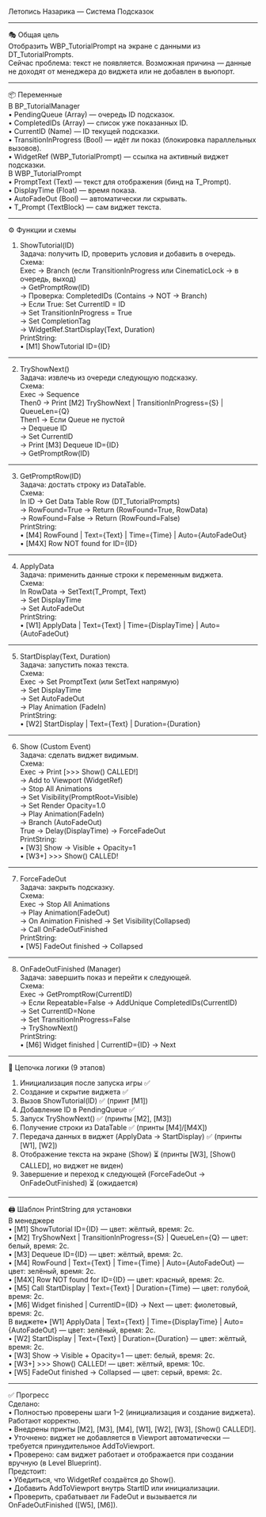 Летопись Назарика — Система Подсказок

---

🎭 Общая цель  
Отобразить WBP_TutorialPrompt на экране с данными из DT_TutorialPrompts.  
Сейчас проблема: текст не появляется. Возможная причина — данные не доходят от менеджера до виджета или не добавлен в вьюпорт.

---

📦 Переменные  
В BP_TutorialManager  
• PendingQueue (Array) — очередь ID подсказок.  
• CompletedIDs (Array) — список уже показанных ID.  
• CurrentID (Name) — ID текущей подсказки.  
• TransitionInProgress (Bool) — идёт ли показ (блокировка параллельных вызовов).  
• WidgetRef (WBP_TutorialPrompt) — ссылка на активный виджет подсказки.  
В WBP_TutorialPrompt  
• PromptText (Text) — текст для отображения (бинд на T_Prompt).  
• DisplayTime (Float) — время показа.  
• AutoFadeOut (Bool) — автоматически ли скрывать.  
• T_Prompt (TextBlock) — сам виджет текста.

---

⚙️ Функции и схемы

1. ShowTutorial(ID)  
    Задача: получить ID, проверить условия и добавить в очередь.  
    Схема:  
    Exec → Branch (если TransitionInProgress или CinematicLock → в очередь, выход)  
    → GetPromptRow(ID)  
    → Проверка: CompletedIDs (Contains → NOT → Branch)  
    → Если True: Set CurrentID = ID  
    → Set TransitionInProgress = True  
    → Set CompletionTag  
    → WidgetRef.StartDisplay(Text, Duration)  
    PrintString:  
    • [M1] ShowTutorial ID={ID}

---

2. TryShowNext()  
    Задача: извлечь из очереди следующую подсказку.  
    Схема:  
    Exec → Sequence  
    Then0 → Print [M2] TryShowNext | TransitionInProgress={S} | QueueLen={Q}  
    Then1 → Если Queue не пустой  
    → Dequeue ID  
    → Set CurrentID  
    → Print [M3] Dequeue ID={ID}  
    → GetPromptRow(ID)

---

3. GetPromptRow(ID)  
    Задача: достать строку из DataTable.  
    Схема:  
    In ID → Get Data Table Row (DT_TutorialPrompts)  
    → RowFound=True → Return (RowFound=True, RowData)  
    → RowFound=False → Return (RowFound=False)  
    PrintString:  
    • [M4] RowFound | Text={Text} | Time={Time} | Auto={AutoFadeOut}  
    • [M4X] Row NOT found for ID={ID}

---

4. ApplyData  
    Задача: применить данные строки к переменным виджета.  
    Схема:  
    In RowData → SetText(T_Prompt, Text)  
    → Set DisplayTime  
    → Set AutoFadeOut  
    PrintString:  
    • [W1] ApplyData | Text={Text} | Time={DisplayTime} | Auto={AutoFadeOut}

---

5. StartDisplay(Text, Duration)  
    Задача: запустить показ текста.  
    Схема:  
    Exec → Set PromptText (или SetText напрямую)  
    → Set DisplayTime  
    → Set AutoFadeOut  
    → Play Animation (FadeIn)  
    PrintString:  
    • [W2] StartDisplay | Text={Text} | Duration={Duration}

---

6. Show (Custom Event)  
    Задача: сделать виджет видимым.  
    Схема:  
    Exec → Print [>>> Show() CALLED!]  
    → Add to Viewport (WidgetRef)  
    → Stop All Animations  
    → Set Visibility(PromptRoot=Visible)  
    → Set Render Opacity=1.0  
    → Play Animation(FadeIn)  
    → Branch (AutoFadeOut)  
    True → Delay(DisplayTime) → ForceFadeOut  
    PrintString:  
    • [W3] Show → Visible + Opacity=1  
    • [W3+] >>> Show() CALLED!

---

7. ForceFadeOut  
    Задача: закрыть подсказку.  
    Схема:  
    Exec → Stop All Animations  
    → Play Animation(FadeOut)  
    → On Animation Finished → Set Visibility(Collapsed)  
    → Call OnFadeOutFinished  
    PrintString:  
    • [W5] FadeOut finished → Collapsed

---

8. OnFadeOutFinished (Manager)  
    Задача: завершить показ и перейти к следующей.  
    Схема:  
    Exec → GetPromptRow(CurrentID)  
    → Если Repeatable=False → AddUnique CompletedIDs(CurrentID)  
    → Set CurrentID=None  
    → Set TransitionInProgress=False  
    → TryShowNext()  
    PrintString:  
    • [M6] Widget finished | CurrentID={ID} → Next

---

🔗 Цепочка логики (9 этапов)

1. Инициализация после запуска игры ✅
2. Создание и скрытие виджета ✅
3. Вызов ShowTutorial(ID) ✅ (принт [M1])
4. Добавление ID в PendingQueue ✅
5. Запуск TryShowNext() ✅ (принты [M2], [M3])
6. Получение строки из DataTable ✅ (принты [M4]/[M4X])
7. Передача данных в виджет (ApplyData → StartDisplay) ✅ (принты [W1], [W2])
8. Отображение текста на экране (Show) ⏳ (принты [W3], [Show() CALLED], но виджет не виден)
9. Завершение и переход к следующей (ForceFadeOut → OnFadeOutFinished) ⏳ (ожидается)

---

🖨️ Шаблон PrintString для установки  
В менеджере  
• [M1] ShowTutorial ID={ID} — цвет: жёлтый, время: 2с.  
• [M2] TryShowNext | TransitionInProgress={S} | QueueLen={Q} — цвет: белый, время: 2с.  
• [M3] Dequeue ID={ID} — цвет: жёлтый, время: 2с.  
• [M4] RowFound | Text={Text} | Time={Time} | Auto={AutoFadeOut} — цвет: зелёный, время: 2с.  
• [M4X] Row NOT found for ID={ID} — цвет: красный, время: 2с.  
• [M5] Call StartDisplay | Text={Text} | Duration={Time} — цвет: голубой, время: 2с.  
• [M6] Widget finished | CurrentID={ID} → Next — цвет: фиолетовый, время: 2с.  
В виджете• [W1] ApplyData | Text={Text} | Time={DisplayTime} | Auto={AutoFadeOut} — цвет: зелёный, время: 2с.  
• [W2] StartDisplay | Text={Text} | Duration={Duration} — цвет: жёлтый, время: 2с.  
• [W3] Show → Visible + Opacity=1 — цвет: белый, время: 2с.  
• [W3+] >>> Show() CALLED! — цвет: жёлтый, время: 10с.  
• [W5] FadeOut finished → Collapsed — цвет: серый, время: 2с.

---

✅ Прогресс  
Сделано:  
• Полностью проверены шаги 1–2 (инициализация и создание виджета). Работают корректно.  
• Внедрены принты [M2], [M3], [M4], [W1], [W2], [W3], [Show() CALLED!].  
• Уточнено: виджет не добавляется в Viewport автоматически — требуется принудительное AddToViewport.  
• Проверено: сам виджет работает и отображается при создании вручную (в Level Blueprint).  
Предстоит:  
• Убедиться, что WidgetRef создаётся до Show().  
• Добавить AddToViewport внутрь StartID или инициализации.  
• Проверить, срабатывает ли FadeOut и вызывается ли OnFadeOutFinished ([W5], [M6]).
